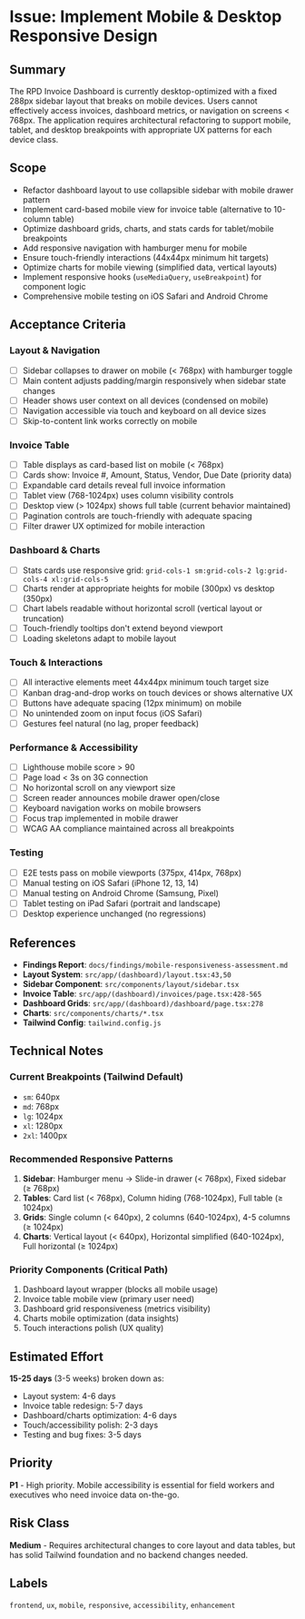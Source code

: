 # Issue: Implement Mobile & Desktop Responsive Design

## Summary
The RPD Invoice Dashboard is currently desktop-optimized with a fixed 288px sidebar layout that breaks on mobile devices. Users cannot effectively access invoices, dashboard metrics, or navigation on screens < 768px. The application requires architectural refactoring to support mobile, tablet, and desktop breakpoints with appropriate UX patterns for each device class.

## Scope
- Refactor dashboard layout to use collapsible sidebar with mobile drawer pattern
- Implement card-based mobile view for invoice table (alternative to 10-column table)
- Optimize dashboard grids, charts, and stats cards for tablet/mobile breakpoints
- Add responsive navigation with hamburger menu for mobile
- Ensure touch-friendly interactions (44x44px minimum hit targets)
- Optimize charts for mobile viewing (simplified data, vertical layouts)
- Implement responsive hooks (`useMediaQuery`, `useBreakpoint`) for component logic
- Comprehensive mobile testing on iOS Safari and Android Chrome

## Acceptance Criteria
### Layout & Navigation
- [ ] Sidebar collapses to drawer on mobile (< 768px) with hamburger toggle
- [ ] Main content adjusts padding/margin responsively when sidebar state changes
- [ ] Header shows user context on all devices (condensed on mobile)
- [ ] Navigation accessible via touch and keyboard on all device sizes
- [ ] Skip-to-content link works correctly on mobile

### Invoice Table
- [ ] Table displays as card-based list on mobile (< 768px)
- [ ] Cards show: Invoice #, Amount, Status, Vendor, Due Date (priority data)
- [ ] Expandable card details reveal full invoice information
- [ ] Tablet view (768-1024px) uses column visibility controls
- [ ] Desktop view (> 1024px) shows full table (current behavior maintained)
- [ ] Pagination controls are touch-friendly with adequate spacing
- [ ] Filter drawer UX optimized for mobile interaction

### Dashboard & Charts
- [ ] Stats cards use responsive grid: `grid-cols-1 sm:grid-cols-2 lg:grid-cols-4 xl:grid-cols-5`
- [ ] Charts render at appropriate heights for mobile (300px) vs desktop (350px)
- [ ] Chart labels readable without horizontal scroll (vertical layout or truncation)
- [ ] Touch-friendly tooltips don't extend beyond viewport
- [ ] Loading skeletons adapt to mobile layout

### Touch & Interactions
- [ ] All interactive elements meet 44x44px minimum touch target size
- [ ] Kanban drag-and-drop works on touch devices or shows alternative UX
- [ ] Buttons have adequate spacing (12px minimum) on mobile
- [ ] No unintended zoom on input focus (iOS Safari)
- [ ] Gestures feel natural (no lag, proper feedback)

### Performance & Accessibility
- [ ] Lighthouse mobile score > 90
- [ ] Page load < 3s on 3G connection
- [ ] No horizontal scroll on any viewport size
- [ ] Screen reader announces mobile drawer open/close
- [ ] Keyboard navigation works on mobile browsers
- [ ] Focus trap implemented in mobile drawer
- [ ] WCAG AA compliance maintained across all breakpoints

### Testing
- [ ] E2E tests pass on mobile viewports (375px, 414px, 768px)
- [ ] Manual testing on iOS Safari (iPhone 12, 13, 14)
- [ ] Manual testing on Android Chrome (Samsung, Pixel)
- [ ] Tablet testing on iPad Safari (portrait and landscape)
- [ ] Desktop experience unchanged (no regressions)

## References
- **Findings Report**: `docs/findings/mobile-responsiveness-assessment.md`
- **Layout System**: `src/app/(dashboard)/layout.tsx:43,50`
- **Sidebar Component**: `src/components/layout/sidebar.tsx`
- **Invoice Table**: `src/app/(dashboard)/invoices/page.tsx:428-565`
- **Dashboard Grids**: `src/app/(dashboard)/dashboard/page.tsx:278`
- **Charts**: `src/components/charts/*.tsx`
- **Tailwind Config**: `tailwind.config.js`

## Technical Notes
### Current Breakpoints (Tailwind Default)
- `sm`: 640px
- `md`: 768px
- `lg`: 1024px
- `xl`: 1280px
- `2xl`: 1400px

### Recommended Responsive Patterns
1. **Sidebar**: Hamburger menu → Slide-in drawer (< 768px), Fixed sidebar (≥ 768px)
2. **Tables**: Card list (< 768px), Column hiding (768-1024px), Full table (≥ 1024px)
3. **Grids**: Single column (< 640px), 2 columns (640-1024px), 4-5 columns (≥ 1024px)
4. **Charts**: Vertical layout (< 640px), Horizontal simplified (640-1024px), Full horizontal (≥ 1024px)

### Priority Components (Critical Path)
1. Dashboard layout wrapper (blocks all mobile usage)
2. Invoice table mobile view (primary user need)
3. Dashboard grid responsiveness (metrics visibility)
4. Charts mobile optimization (data insights)
5. Touch interactions polish (UX quality)

## Estimated Effort
**15-25 days** (3-5 weeks) broken down as:
- Layout system: 4-6 days
- Invoice table redesign: 5-7 days
- Dashboard/charts optimization: 4-6 days
- Touch/accessibility polish: 2-3 days
- Testing and bug fixes: 3-5 days

## Priority
**P1** - High priority. Mobile accessibility is essential for field workers and executives who need invoice data on-the-go.

## Risk Class
**Medium** - Requires architectural changes to core layout and data tables, but has solid Tailwind foundation and no backend changes needed.

## Labels
`frontend`, `ux`, `mobile`, `responsive`, `accessibility`, `enhancement`
